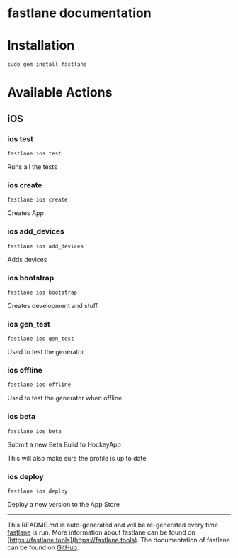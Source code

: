 fastlane documentation
================
# Installation
```
sudo gem install fastlane
```
# Available Actions
## iOS
### ios test
```
fastlane ios test
```
Runs all the tests
### ios create
```
fastlane ios create
```
Creates App
### ios add_devices
```
fastlane ios add_devices
```
Adds devices
### ios bootstrap
```
fastlane ios bootstrap
```
Creates development and stuff
### ios gen_test
```
fastlane ios gen_test
```
Used to test the generator
### ios offline
```
fastlane ios offline
```
Used to test the generator when offline
### ios beta
```
fastlane ios beta
```
Submit a new Beta Build to HockeyApp

This will also make sure the profile is up to date
### ios deploy
```
fastlane ios deploy
```
Deploy a new version to the App Store

----

This README.md is auto-generated and will be re-generated every time [fastlane](https://fastlane.tools) is run.
More information about fastlane can be found on [https://fastlane.tools](https://fastlane.tools).
The documentation of fastlane can be found on [GitHub](https://github.com/fastlane/fastlane/tree/master/fastlane).
